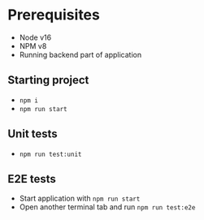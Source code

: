 # Prerequisites

- Node v16
- NPM v8
- Running backend part of application

## Starting project

- `npm i`
- `npm run start`

## Unit tests

- `npm run test:unit`

## E2E tests

- Start application with `npm run start`
- Open another terminal tab and run `npm run test:e2e`
